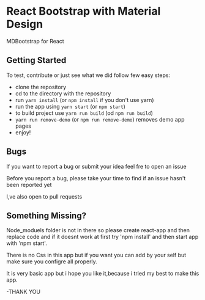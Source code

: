 # React Bootstrap with Material Design
MDBootstrap for React

## Getting Started
To test, contribute or just see what we did follow few easy steps:
- clone the repository
- cd to the directory with the repository
- run `yarn install` (or `npm install` if you don't use yarn)
- run the app using `yarn start` (or `npm start`)
- to build project use `yarn run build` (od `npm run build`)
- `yarn run remove-demo` (or `npm run remove-demo`) removes demo app pages
- enjoy!

## Bugs
If you want to report a bug or submit your idea feel fre to open an issue

Before you report a bug, please take your time to find if an issue hasn't been reported yet

I,ve also open to pull requests

## Something Missing?
Node_moduels folder is not in there so please create react-app and then replace code and if it doesnt work at first try 'npm install' and then start app with
'npm start'.

There is no Css in this app but if you want you can add by your self but make sure you configre all properly. 


It is very basic app but i hope you like it,because i tried my best to make this app.

-THANK YOU

